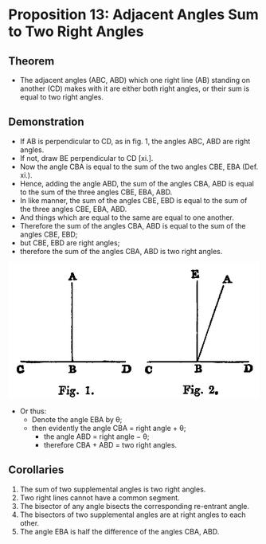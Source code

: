 
# Proposition 13: Adjacent Angles Sum to Two Right Angles

## Theorem
* The adjacent angles (ABC, ABD) which one right line (AB) standing on another (CD) makes with it are either both right angles, or their sum is equal to two right angles.

## Demonstration
* If AB is perpendicular to CD, as in fig. 1, the angles ABC, ABD are right angles.
* If not, draw BE perpendicular to CD [xi.].
* Now the angle CBA is equal to the sum of the two angles CBE, EBA (Def. xi.).
* Hence, adding the angle ABD, the sum of the angles CBA, ABD is equal to the sum of the three angles CBE, EBA, ABD.
* In like manner, the sum of the angles CBE, EBD is equal to the sum of the three angles CBE, EBA, ABD.
* And things which are equal to the same are equal to one another.
* Therefore the sum of the angles CBA, ABD is equal to the sum of the angles CBE, EBD;
* but CBE, EBD are right angles;
* therefore the sum of the angles CBA, ABD is two right angles.

![Proposition 13](f028.png)

* Or thus:
  * Denote the angle EBA by θ;
  * then evidently the angle CBA = right angle + θ;
 	* the angle ABD = right angle − θ;
 	* therefore CBA + ABD = two right angles.

## Corollaries
1. The sum of two supplemental angles is two right angles.
2. Two right lines cannot have a common segment.
3. The bisector of any angle bisects the corresponding re-entrant angle.
4. The bisectors of two supplemental angles are at right angles to each other.
5. The angle EBA is half the difference of the angles CBA, ABD.

